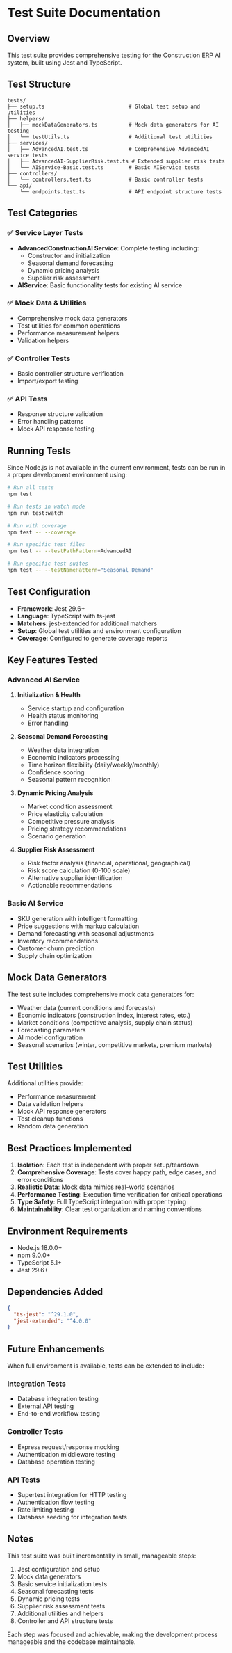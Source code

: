# Test Suite Documentation

## Overview

This test suite provides comprehensive testing for the Construction ERP AI system, built using Jest and TypeScript.

## Test Structure

```
tests/
├── setup.ts                           # Global test setup and utilities
├── helpers/
│   ├── mockDataGenerators.ts          # Mock data generators for AI testing
│   └── testUtils.ts                   # Additional test utilities
├── services/
│   ├── AdvancedAI.test.ts             # Comprehensive AdvancedAI service tests
│   ├── AdvancedAI-SupplierRisk.test.ts # Extended supplier risk tests  
│   └── AIService-Basic.test.ts        # Basic AIService tests
├── controllers/
│   └── controllers.test.ts            # Basic controller tests
└── api/
    └── endpoints.test.ts              # API endpoint structure tests
```

## Test Categories

### ✅ Service Layer Tests
- **AdvancedConstructionAI Service**: Complete testing including:
  - Constructor and initialization
  - Seasonal demand forecasting
  - Dynamic pricing analysis
  - Supplier risk assessment
- **AIService**: Basic functionality tests for existing AI service

### ✅ Mock Data & Utilities
- Comprehensive mock data generators
- Test utilities for common operations
- Performance measurement helpers
- Validation helpers

### ✅ Controller Tests
- Basic controller structure verification
- Import/export testing

### ✅ API Tests  
- Response structure validation
- Error handling patterns
- Mock API response testing

## Running Tests

Since Node.js is not available in the current environment, tests can be run in a proper development environment using:

```bash
# Run all tests
npm test

# Run tests in watch mode
npm run test:watch

# Run with coverage
npm test -- --coverage

# Run specific test files
npm test -- --testPathPattern=AdvancedAI

# Run specific test suites
npm test -- --testNamePattern="Seasonal Demand"
```

## Test Configuration

- **Framework**: Jest 29.6+
- **Language**: TypeScript with ts-jest
- **Matchers**: jest-extended for additional matchers
- **Setup**: Global test utilities and environment configuration
- **Coverage**: Configured to generate coverage reports

## Key Features Tested

### Advanced AI Service
1. **Initialization & Health**
   - Service startup and configuration
   - Health status monitoring
   - Error handling

2. **Seasonal Demand Forecasting**
   - Weather data integration
   - Economic indicators processing
   - Time horizon flexibility (daily/weekly/monthly)
   - Confidence scoring
   - Seasonal pattern recognition

3. **Dynamic Pricing Analysis**
   - Market condition assessment
   - Price elasticity calculation
   - Competitive pressure analysis
   - Pricing strategy recommendations
   - Scenario generation

4. **Supplier Risk Assessment**
   - Risk factor analysis (financial, operational, geographical)
   - Risk score calculation (0-100 scale)
   - Alternative supplier identification
   - Actionable recommendations

### Basic AI Service
- SKU generation with intelligent formatting
- Price suggestions with markup calculation
- Demand forecasting with seasonal adjustments
- Inventory recommendations
- Customer churn prediction
- Supply chain optimization

## Mock Data Generators

The test suite includes comprehensive mock data generators for:
- Weather data (current conditions and forecasts)
- Economic indicators (construction index, interest rates, etc.)
- Market conditions (competitive analysis, supply chain status)
- Forecasting parameters
- AI model configuration
- Seasonal scenarios (winter, competitive markets, premium markets)

## Test Utilities

Additional utilities provide:
- Performance measurement
- Data validation helpers
- Mock API response generators
- Test cleanup functions
- Random data generation

## Best Practices Implemented

1. **Isolation**: Each test is independent with proper setup/teardown
2. **Comprehensive Coverage**: Tests cover happy path, edge cases, and error conditions
3. **Realistic Data**: Mock data mimics real-world scenarios
4. **Performance Testing**: Execution time verification for critical operations
5. **Type Safety**: Full TypeScript integration with proper typing
6. **Maintainability**: Clear test organization and naming conventions

## Environment Requirements

- Node.js 18.0.0+
- npm 9.0.0+
- TypeScript 5.1+
- Jest 29.6+

## Dependencies Added

```json
{
  "ts-jest": "^29.1.0",
  "jest-extended": "^4.0.0"
}
```

## Future Enhancements

When full environment is available, tests can be extended to include:

### Integration Tests
- Database integration testing
- External API testing  
- End-to-end workflow testing

### Controller Tests
- Express request/response mocking
- Authentication middleware testing
- Database operation testing

### API Tests
- Supertest integration for HTTP testing
- Authentication flow testing
- Rate limiting testing
- Database seeding for integration tests

## Notes

This test suite was built incrementally in small, manageable steps:
1. Jest configuration and setup
2. Mock data generators
3. Basic service initialization tests
4. Seasonal forecasting tests
5. Dynamic pricing tests
6. Supplier risk assessment tests
7. Additional utilities and helpers
8. Controller and API structure tests

Each step was focused and achievable, making the development process manageable and the codebase maintainable.
